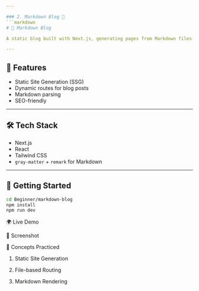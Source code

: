 ```yaml
---

### 2. Markdown Blog 📝
```markdown
# 📝 Markdown Blog

A static blog built with Next.js, generating pages from Markdown files.

---
```


## 📖 Features

- Static Site Generation (SSG)
- Dynamic routes for blog posts
- Markdown parsing
- SEO-friendly

---

## 🛠️ Tech Stack

- Next.js
- React
- Tailwind CSS
- `gray-matter` + `remark` for Markdown

---

## 🚀 Getting Started

```bash
cd Beginner/markdown-blog
npm install
npm run dev
```

🌍 Live Demo

📸 Screenshot

🎯 Concepts Practiced

1. Static Site Generation

2. File-based Routing

3. Markdown Rendering
